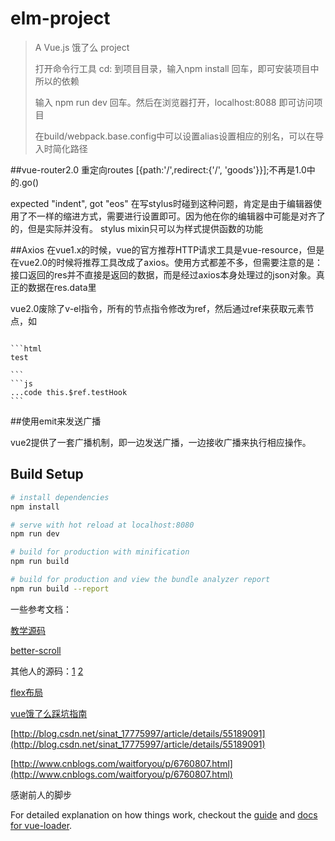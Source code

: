 # elm-project

> A Vue.js 饿了么 project
> 
> 打开命令行工具 cd: 到项目目录，输入npm install 回车，即可安装项目中所以的依赖
> 
> 输入 npm run dev  回车。然后在浏览器打开，localhost:8088  即可访问项目
> 
> 在build/webpack.base.config中可以设置alias设置相应的别名，可以在导入时简化路径

##vue-router2.0 
重定向routes [{path:'/',redirect:{'/', 'goods'}}];不再是1.0中的.go()

expected "indent", got "eos" 在写stylus时碰到这种问题，肯定是由于编辑器使用了不一样的缩进方式，需要进行设置即可。因为他在你的编辑器中可能是对齐了的，但是实际并没有。
stylus mixin只可以为样式提供函数的功能

##Axios
在vue1.x的时候，vue的官方推荐HTTP请求工具是vue-resource，但是在vue2.0的时候将推荐工具改成了axios。使用方式都差不多，但需要注意的是：接口返回的res并不直接是返回的数据，而是经过axios本身处理过的json对象。真正的数据在res.data里

vue2.0废除了v-el指令，所有的节点指令修改为ref，然后通过ref来获取元素节点，如
<pre><code>
```html
<div ref="testHook">test</div>
```
```js
...code this.$ref.testHook
```
</code></pre>

##使用emit来发送广播

vue2提供了一套广播机制，即一边发送广播，一边接收广播来执行相应操作。

## Build Setup

``` bash
# install dependencies
npm install

# serve with hot reload at localhost:8080
npm run dev

# build for production with minification
npm run build

# build for production and view the bundle analyzer report
npm run build --report
```
一些参考文档：

[教学源码](https://github.com/ustbhuangyi/vue-sell)

[better-scroll](https://github.com/ustbhuangyi/better-scroll)

其他人的源码：[1](https://github.com/PacktPublishing/Learning-Vuejs-2/tree/master/chapter4/shopping-list)
[2](https://github.com/RegToss/Vue-SPA)

[flex布局](http://www.ruanyifeng.com/blog/2015/07/flex-examples.html)

[vue饿了么踩坑指南](http://www.jianshu.com/p/256abebd4b12)

[http://blog.csdn.net/sinat_17775997/article/details/55189091](http://blog.csdn.net/sinat_17775997/article/details/55189091)

[http://www.cnblogs.com/waitforyou/p/6760807.html](http://www.cnblogs.com/waitforyou/p/6760807.html)

感谢前人的脚步



For detailed explanation on how things work, checkout the [guide](http://vuejs-templates.github.io/webpack/) and [docs for vue-loader](http://vuejs.github.io/vue-loader).
